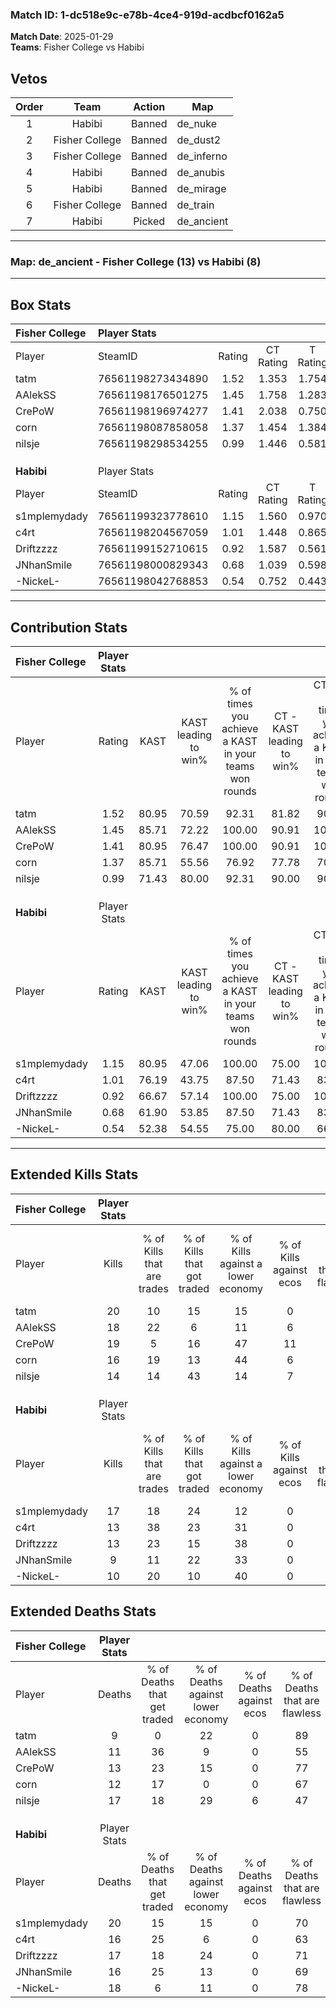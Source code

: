 ### Match ID: 1-dc518e9c-e78b-4ce4-919d-acdbcf0162a5  
**Match Date**: 2025-01-29  
**Teams**: Fisher College vs Habibi  

## Vetos  

| Order | Team | Action | Map |
| :---: | :--: | :----: | --- |
| 1 | Habibi | Banned | de_nuke |
| 2 | Fisher College | Banned | de_dust2 |
| 3 | Fisher College | Banned | de_inferno |
| 4 | Habibi | Banned | de_anubis |
| 5 | Habibi | Banned | de_mirage |
| 6 | Fisher College | Banned | de_train |
| 7 | Habibi | Picked | de_ancient |

---  

### **Map**: de_ancient - Fisher College (13) vs Habibi (8)  
---  

## Box Stats  

| **Fisher College** | Player Stats      |        |           |          |       |      |       |         |        |      |     |
| :- | :- | :-: | :-: | :-: | :-: | :-: | :-: | :-: | :-: | :-: | :-: |
| Player             | SteamID           | Rating | CT Rating | T Rating | KAST  | ADR  | Kills | Assists | Deaths | K/D  | HS% |
| tatm               | 76561198273434890 |  1.52  |   1.353   |  1.754   | 80.95 | 77.6 |  20   |    5    |   9    | 2.22 | 30  |
| AAlekSS            | 76561198176501275 |  1.45  |   1.758   |  1.283   | 85.71 | 89.1 |  18   |    4    |   11   | 1.64 | 61  |
| CrePoW             | 76561198196974277 |  1.41  |   2.038   |  0.750   | 80.95 | 88.0 |  19   |    5    |   13   | 1.46 | 42  |
| corn               | 76561198087858058 |  1.37  |   1.454   |  1.384   | 85.71 | 93.1 |  16   |    7    |   12   | 1.33 | 75  |
| nilsje             | 76561198298534255 |  0.99  |   1.446   |  0.581   | 71.43 | 74.6 |  14   |    6    |   17   | 0.82 | 50  |
|                    |                   |        |           |          |       |      |       |         |        |      |     |
|                    |                   |        |           |          |       |      |       |         |        |      |     |
|                    |                   |        |           |          |       |      |       |         |        |      |     |
| **Habibi**         | Player Stats      |        |           |          |       |      |       |         |        |      |     |
| Player             | SteamID           | Rating | CT Rating | T Rating | KAST  | ADR  | Kills | Assists | Deaths | K/D  | HS% |
| s1mplemydady       | 76561199323778610 |  1.15  |   1.560   |  0.970   | 80.95 | 88.2 |  17   |    4    |   20   | 0.85 | 58  |
| c4rt               | 76561198204567059 |  1.01  |   1.448   |  0.865   | 76.19 | 72.3 |  13   |    7    |   16   | 0.81 | 38  |
| Driftzzzz          | 76561199152710615 |  0.92  |   1.587   |  0.561   | 66.67 | 76.3 |  13   |    6    |   17   | 0.76 | 38  |
| JNhanSmile         | 76561198000829343 |  0.68  |   1.039   |  0.598   | 61.90 | 55.8 |   9   |    6    |   16   | 0.56 | 55  |
| -NickeL-           | 76561198042768853 |  0.54  |   0.752   |  0.443   | 52.38 | 42.3 |  10   |    1    |   18   | 0.56 | 40  |
---  

## Contribution Stats  

| **Fisher College** | Player Stats |       |                      |                                                        |                           |                                                             |                          |                                                            |
| :- | :-: | :-: | :-: | :-: | :-: | :-: | :-: | :-: |
| Player             |    Rating    | KAST  | KAST leading to win% | % of times you achieve a KAST in your teams won rounds | CT - KAST leading to win% | CT - % of times you achieve a KAST in your teams won rounds | T - KAST leading to win% | T - % of times you achieve a KAST in your teams won rounds |
| tatm               |     1.52     | 80.95 |        70.59         |                         92.31                          |           81.82           |                            90.00                            |          50.00           |                           100.00                           |
| AAlekSS            |     1.45     | 85.71 |        72.22         |                         100.00                         |           90.91           |                           100.00                            |          42.86           |                           100.00                           |
| CrePoW             |     1.41     | 80.95 |        76.47         |                         100.00                         |           90.91           |                           100.00                            |          50.00           |                           100.00                           |
| corn               |     1.37     | 85.71 |        55.56         |                         76.92                          |           77.78           |                            70.00                            |          33.33           |                           100.00                           |
| nilsje             |     0.99     | 71.43 |        80.00         |                         92.31                          |           90.00           |                            90.00                            |          60.00           |                           100.00                           |
|                    |              |       |                      |                                                        |                           |                                                             |                          |                                                            |
|                    |              |       |                      |                                                        |                           |                                                             |                          |                                                            |
|                    |              |       |                      |                                                        |                           |                                                             |                          |                                                            |
| **Habibi**         | Player Stats |       |                      |                                                        |                           |                                                             |                          |                                                            |
| Player             |    Rating    | KAST  | KAST leading to win% | % of times you achieve a KAST in your teams won rounds | CT - KAST leading to win% | CT - % of times you achieve a KAST in your teams won rounds | T - KAST leading to win% | T - % of times you achieve a KAST in your teams won rounds |
| s1mplemydady       |     1.15     | 80.95 |        47.06         |                         100.00                         |           75.00           |                           100.00                            |          22.22           |                           100.00                           |
| c4rt               |     1.01     | 76.19 |        43.75         |                         87.50                          |           71.43           |                            83.33                            |          22.22           |                           100.00                           |
| Driftzzzz          |     0.92     | 66.67 |        57.14         |                         100.00                         |           75.00           |                           100.00                            |          33.33           |                           100.00                           |
| JNhanSmile         |     0.68     | 61.90 |        53.85         |                         87.50                          |           71.43           |                            83.33                            |          33.33           |                           100.00                           |
| -NickeL-           |     0.54     | 52.38 |        54.55         |                         75.00                          |           80.00           |                            66.67                            |          33.33           |                           100.00                           |
---  

## Extended Kills Stats  

| **Fisher College** | Player Stats |                            |                            |                                    |                         |                              |                                 |                                       |                    |           |
| :- | :-: | :-: | :-: | :-: | :-: | :-: | :-: | :-: | :-: | :-: |
| Player             |    Kills     | % of Kills that are trades | % of Kills that got traded | % of Kills against a lower economy | % of Kills against ecos | % of Kills that are flawless | % of Kills that are close duels | % of Kills that are assisted by flash | Pistol Round Kills | AWP Kills |
| tatm               |      20      |             10             |             15             |                 15                 |            0            |              85              |                0                |                   5                   |         10         |     2     |
| AAlekSS            |      18      |             22             |             6              |                 11                 |            6            |              72              |                6                |                   6                   |         0          |     3     |
| CrePoW             |      19      |             5              |             16             |                 47                 |           11            |              68              |                0                |                   0                   |         1          |     2     |
| corn               |      16      |             19             |             13             |                 44                 |            6            |              56              |               19                |                   6                   |         0          |     3     |
| nilsje             |      14      |             14             |             43             |                 14                 |            7            |              64              |               14                |                  21                   |         0          |     0     |
|                    |              |                            |                            |                                    |                         |                              |                                 |                                       |                    |           |
|                    |              |                            |                            |                                    |                         |                              |                                 |                                       |                    |           |
|                    |              |                            |                            |                                    |                         |                              |                                 |                                       |                    |           |
| **Habibi**         | Player Stats |                            |                            |                                    |                         |                              |                                 |                                       |                    |           |
| Player             |    Kills     | % of Kills that are trades | % of Kills that got traded | % of Kills against a lower economy | % of Kills against ecos | % of Kills that are flawless | % of Kills that are close duels | % of Kills that are assisted by flash | Pistol Round Kills | AWP Kills |
| s1mplemydady       |      17      |             18             |             24             |                 12                 |            0            |              65              |                0                |                   0                   |         0          |     2     |
| c4rt               |      13      |             38             |             23             |                 31                 |            0            |              69              |                0                |                   8                   |         0          |     0     |
| Driftzzzz          |      13      |             23             |             15             |                 38                 |            0            |              62              |               15                |                   8                   |         2          |     2     |
| JNhanSmile         |      9       |             11             |             22             |                 33                 |            0            |              56              |               11                |                   0                   |         0          |     0     |
| -NickeL-           |      10      |             20             |             10             |                 40                 |            0            |              70              |                0                |                  10                   |         2          |     0     |
## Extended Deaths Stats  

| **Fisher College** | Player Stats |                             |                                   |                          |                               |                            |                           |               |
| :- | :-: | :-: | :-: | :-: | :-: | :-: | :-: | :-: |
| Player             |    Deaths    | % of Deaths that get traded | % of Deaths against lower economy | % of Deaths against ecos | % of Deaths that are flawless | % of Deaths that are close | % of Deaths while blinded | Deaths to AWP |
| tatm               |      9       |              0              |                22                 |            0             |              89               |             0              |            11             |       1       |
| AAlekSS            |      11      |             36              |                 9                 |            0             |              55               |             0              |             9             |       0       |
| CrePoW             |      13      |             23              |                15                 |            0             |              77               |             0              |             8             |       1       |
| corn               |      12      |             17              |                 0                 |            0             |              67               |             17             |             0             |       0       |
| nilsje             |      17      |             18              |                29                 |            6             |              47               |             6              |             0             |       2       |
|                    |              |                             |                                   |                          |                               |                            |                           |               |
|                    |              |                             |                                   |                          |                               |                            |                           |               |
|                    |              |                             |                                   |                          |                               |                            |                           |               |
| **Habibi**         | Player Stats |                             |                                   |                          |                               |                            |                           |               |
| Player             |    Deaths    | % of Deaths that get traded | % of Deaths against lower economy | % of Deaths against ecos | % of Deaths that are flawless | % of Deaths that are close | % of Deaths while blinded | Deaths to AWP |
| s1mplemydady       |      20      |             15              |                15                 |            0             |              70               |             10             |            10             |       1       |
| c4rt               |      16      |             25              |                 6                 |            0             |              63               |             6              |             6             |       2       |
| Driftzzzz          |      17      |             18              |                24                 |            0             |              71               |             0              |             6             |       3       |
| JNhanSmile         |      16      |             25              |                13                 |            0             |              69               |             19             |             6             |       3       |
| -NickeL-           |      18      |              6              |                11                 |            0             |              78               |             0              |             6             |       2       |
